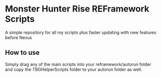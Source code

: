 # Monster Hunter Rise REFramework Scripts
A simple repository for all my scripts plus faster updating with new features before Nexus

## How to use
Simply drag any of the main scripts into your reframework/autorun folder and copy the TBGHelperScripts folder to your autorun folder as well.
